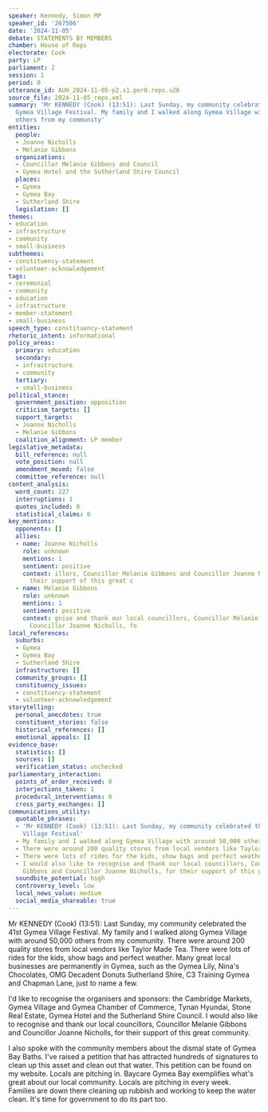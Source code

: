 ```yaml
---
speaker: Kennedy, Simon MP
speaker_id: '267506'
date: '2024-11-05'
debate: STATEMENTS BY MEMBERS
chamber: House of Reps
electorate: Cook
party: LP
parliament: 2
session: 1
period: 0
utterance_id: AUH_2024-11-05-p2.s1.per0.reps.u26
source_file: 2024-11-05_reps.xml
summary: 'Mr KENNEDY (Cook) (13:51): Last Sunday, my community celebrated the 41st
  Gymea Village Festival. My family and I walked along Gymea Village with around 50,000
  others from my community'
entities:
  people:
  - Joanne Nicholls
  - Melanie Gibbons
  organizations:
  - Councillor Melanie Gibbons and Council
  - Gymea Hotel and the Sutherland Shire Council
  places:
  - Gymea
  - Gymea Bay
  - Sutherland Shire
  legislation: []
themes:
- education
- infrastructure
- community
- small-business
subthemes:
- constituency-statement
- volunteer-acknowledgement
tags:
- ceremonial
- community
- education
- infrastructure
- member-statement
- small-business
speech_type: constituency-statement
rhetoric_intent: informational
policy_areas:
  primary: education
  secondary:
  - infrastructure
  - community
  tertiary:
  - small-business
political_stance:
  government_position: opposition
  criticism_targets: []
  support_targets:
  - Joanne Nicholls
  - Melanie Gibbons
  coalition_alignment: LP member
legislative_metadata:
  bill_reference: null
  vote_position: null
  amendment_moved: false
  committee_reference: null
content_analysis:
  word_count: 227
  interruptions: 1
  quotes_included: 0
  statistical_claims: 0
key_mentions:
  opponents: []
  allies:
  - name: Joanne Nicholls
    role: unknown
    mentions: 1
    sentiment: positive
    context: illors, Councillor Melanie Gibbons and Councillor Joanne Nicholls, for
      their support of this great c
  - name: Melanie Gibbons
    role: unknown
    mentions: 1
    sentiment: positive
    context: gnise and thank our local councillors, Councillor Melanie Gibbons and
      Councillor Joanne Nicholls, fo
local_references:
  suburbs:
  - Gymea
  - Gymea Bay
  - Sutherland Shire
  infrastructure: []
  community_groups: []
  constituency_issues:
  - constituency-statement
  - volunteer-acknowledgement
storytelling:
  personal_anecdotes: true
  constituent_stories: false
  historical_references: []
  emotional_appeals: []
evidence_base:
  statistics: []
  sources: []
  verification_status: unchecked
parliamentary_interaction:
  points_of_order_received: 0
  interjections_taken: 1
  procedural_interventions: 0
  cross_party_exchanges: []
communications_utility:
  quotable_phrases:
  - 'Mr KENNEDY (Cook) (13:51): Last Sunday, my community celebrated the 41st Gymea
    Village Festival'
  - My family and I walked along Gymea Village with around 50,000 others from my community
  - There were around 200 quality stores from local vendors like Taylor Made Tea
  - There were lots of rides for the kids, show bags and perfect weather
  - I would also like to recognise and thank our local councillors, Councillor Melanie
    Gibbons and Councillor Joanne Nicholls, for their support of this great community
  soundbite_potential: high
  controversy_level: low
  local_news_value: medium
  social_media_shareable: true
---
```


Mr KENNEDY (Cook) (13:51): Last Sunday, my community celebrated the 41st Gymea Village Festival. My family and I walked along Gymea Village with around 50,000 others from my community. There were around 200 quality stores from local vendors like Taylor Made Tea. There were lots of rides for the kids, show bags and perfect weather. Many great local businesses are permanently in Gymea, such as the Gymea Lily, Nina's Chocolates, OMG Decadent Donuts Sutherland Shire, C3 Training Gymea and Chapman Lane, just to name a few.

I'd like to recognise the organisers and sponsors: the Cambridge Markets, Gymea Village and Gymea Chamber of Commerce, Tynan Hyundai, Stone Real Estate, Gymea Hotel and the Sutherland Shire Council. I would also like to recognise and thank our local councillors, Councillor Melanie Gibbons and Councillor Joanne Nicholls, for their support of this great community.

I also spoke with the community members about the dismal state of Gymea Bay Baths. I've raised a petition that has attracted hundreds of signatures to clean up this asset and clean out that water. This petition can be found on my website. Locals are pitching in. Baycare Gymea Bay exemplifies what's great about our local community. Locals are pitching in every week. Families are down there cleaning up rubbish and working to keep the water clean. It's time for government to do its part too.
